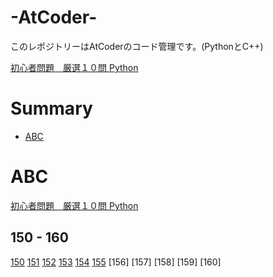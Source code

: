 # -AtCoder-

このレポジトリーはAtCoderのコード管理です。(PythonとC++)



[初心者問題　厳選１０問 Python](https://nbviewer.jupyter.org/github/Tanukiii/-AtCoder-/blob/master/初心者問題１０問/Begginer.ipynb)


# Summary 

  - [ABC](#ABC)


# ABC

[初心者問題　厳選１０問 Python](https://nbviewer.jupyter.org/github/Tanukiii/-AtCoder-/blob/master/初心者問題１０問/Begginer.ipynb)

## 150 - 160
[150](https://nbviewer.jupyter.org/github/Tanukiii/-AtCoder-/blob/master/ABC%20150%20-%20160/150.ipynb)
[151](https://nbviewer.jupyter.org/github/Tanukiii/-AtCoder-/blob/master/ABC%20150%20-%20160/151.ipynb)
[152](https://nbviewer.jupyter.org/github/Tanukiii/-AtCoder-/blob/master/ABC%20150%20-%20160/152.ipynb)
[153](https://nbviewer.jupyter.org/github/Tanukiii/-AtCoder-/blob/master/ABC%20150%20-%20160/153.ipynb)
[154](https://nbviewer.jupyter.org/github/Tanukiii/-AtCoder-/blob/master/ABC%20150%20-%20160/154.ipynb)
[155](https://nbviewer.jupyter.org/github/Tanukiii/-AtCoder-/blob/master/ABC%20150%20-%20160/155.ipynb)
[156]
[157]
[158]
[159]
[160]


